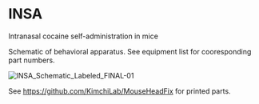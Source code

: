 # INSA
Intranasal cocaine self-administration in mice


Schematic of behavioral apparatus. See equipment list for cooresponding part numbers.

![INSA_Schematic_Labeled_FINAL-01](https://github.com/user-attachments/assets/0211cfb5-be07-4134-b8dc-0011ab624f51)


See https://github.com/KimchiLab/MouseHeadFix for printed parts.
